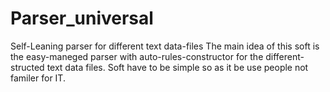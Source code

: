# Parser_universal
Self-Leaning parser for different text data-files
The main idea of this soft is the easy-maneged parser with auto-rules-constructor for the different-structed text data files.
Soft have to be simple so as it be use people not familer for IT.